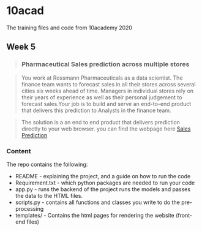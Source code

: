 # 10acad
The training files and code from 10academy 2020

## Week 5
> ### Pharmaceutical Sales prediction across multiple stores

> You work at Rossmann Pharmaceuticals as a data scientist. The finance team wants to forecast sales in all their stores across several cities six weeks ahead of time. Managers in individual stores rely on their years of experience as well as their personal judgement to forecast sales.Your job is to build and serve an end-to-end product that delivers this prediction to Analysts in the finance team.

> The solution is a an end to end product that delivers prediction directly to your web browser. you can find the webpage here [Sales Prediction](https://graphingrepweek5.herokuapp.com/)

### Content
The repo contains the following:
- README - explaining the project, and a guide on how to run the code
- Requirement.txt - which python packages are needed to run your code
- app.py - runs the backend of the project runs the models and passes the data to the HTML files.
- scripts.py - contains all functions and classes you write to do the pre-processing 
- templates/ - Contains the html pages for rendering the website (front-end files)